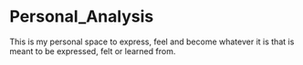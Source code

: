 # Personal_Analysis

This is my personal space to express, feel and become whatever it is that is meant to be expressed, felt or learned from.

